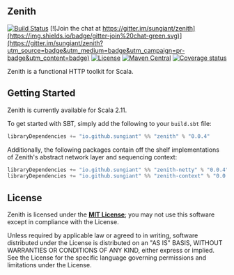 ## Zenith

[![Build Status](https://travis-ci.org/sungiant/zenith.png?branch=master)](https://travis-ci.org/sungiant/zenith)
[![Join the chat at https://gitter.im/sungiant/zenith](https://img.shields.io/badge/gitter-join%20chat-green.svg)](https://gitter.im/sungiant/zenith?utm_source=badge&utm_medium=badge&utm_campaign=pr-badge&utm_content=badge)
[![License](https://img.shields.io/badge/license-MIT-lightgrey.svg)](https://raw.githubusercontent.com/sungiant/zenith/master/LICENSE)
[![Maven Central](https://img.shields.io/maven-central/v/io.github.sungiant/zenith_2.11.svg)](https://maven-badges.herokuapp.com/maven-central/io.github.sungiant/zenith_2.11)
[![Coverage status](https://img.shields.io/codecov/c/github/sungiant/zenith/master.svg)](https://codecov.io/github/sungiant/zenith)

Zenith is a functional HTTP toolkit for Scala.

## Getting Started

Zenith is currently available for Scala 2.11.

To get started with SBT, simply add the following to your `build.sbt` file:

```scala
libraryDependencies += "io.github.sungiant" %% "zenith" % "0.0.4"
```

Additionally, the following packages contain off the shelf implementations of Zenith's abstract network layer and sequencing context:

```scala
libraryDependencies += "io.github.sungiant" %% "zenith-netty" % "0.0.4"
libraryDependencies += "io.github.sungiant" %% "zenith-context" % "0.0.4"
```


## License

Zenith is licensed under the **[MIT License][mit]**; you may not use this software except in compliance with the License.

Unless required by applicable law or agreed to in writing, software
distributed under the License is distributed on an "AS IS" BASIS,
WITHOUT WARRANTIES OR CONDITIONS OF ANY KIND, either express or implied.
See the License for the specific language governing permissions and
limitations under the License.

[mit]: https://raw.githubusercontent.com/sungiant/zenith/master/LICENSE
